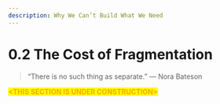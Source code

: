 ```yaml
---
description: Why We Can’t Build What We Need
---
```


# 0.2 The Cost of Fragmentation

> “There is no such thing as separate.” — Nora Bateson

<mark style="color:orange;">**\<THIS SECTION IS UNDER CONSTRUCTION>**</mark>
